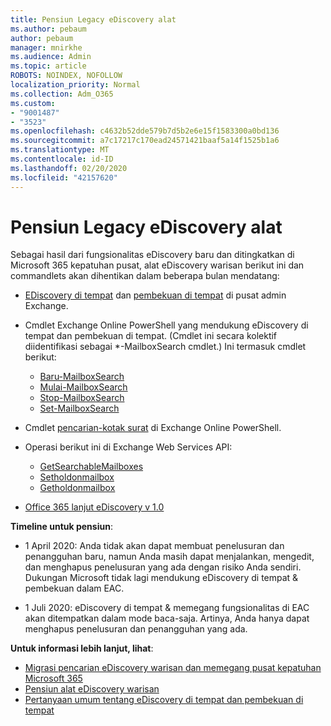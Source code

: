 ```yaml
---
title: Pensiun Legacy eDiscovery alat
ms.author: pebaum
author: pebaum
manager: mnirkhe
ms.audience: Admin
ms.topic: article
ROBOTS: NOINDEX, NOFOLLOW
localization_priority: Normal
ms.collection: Adm_O365
ms.custom:
- "9001487"
- "3523"
ms.openlocfilehash: c4632b52dde579b7d5b2e6e15f1583300a0bd136
ms.sourcegitcommit: a7c17217c170ead24571421baaf5a14f1525b1a6
ms.translationtype: MT
ms.contentlocale: id-ID
ms.lasthandoff: 02/20/2020
ms.locfileid: "42157620"
---
```

# <a name="retirement-of-legacy-ediscovery-tools"></a>Pensiun Legacy eDiscovery alat

Sebagai hasil dari fungsionalitas eDiscovery baru dan ditingkatkan di Microsoft 365 kepatuhan pusat, alat eDiscovery warisan berikut ini dan commandlets akan dihentikan dalam beberapa bulan mendatang:

- [EDiscovery di tempat](https://docs.microsoft.com/exchange/security-and-compliance/in-place-ediscovery/in-place-ediscovery) dan [pembekuan di tempat](https://docs.microsoft.com/exchange/security-and-compliance/create-or-remove-in-place-holds) di pusat admin Exchange.

- Cmdlet Exchange Online PowerShell yang mendukung eDiscovery di tempat dan pembekuan di tempat. (Cmdlet ini secara kolektif diidentifikasi sebagai *-MailboxSearch cmdlet.) Ini termasuk cmdlet berikut:

    - [Baru-MailboxSearch](https://docs.microsoft.com/powershell/module/exchange/policy-and-compliance-content-search/new-mailboxsearch)
    - [Mulai-MailboxSearch](https://docs.microsoft.com/powershell/module/exchange/policy-and-compliance-content-search/start-mailboxsearch)
    - [Stop-MailboxSearch](https://docs.microsoft.com/powershell/module/exchange/policy-and-compliance-content-search/stop-mailboxsearch)
    - [Set-MailboxSearch](https://docs.microsoft.com/powershell/module/exchange/policy-and-compliance-content-search/set-mailboxsearch)

- Cmdlet [pencarian-kotak surat](https://docs.microsoft.com/powershell/module/exchange/mailboxes/search-mailbox?view=exchange-ps) di Exchange Online PowerShell.
- Operasi berikut ini di Exchange Web Services API:
    - [GetSearchableMailboxes](https://docs.microsoft.com/exchange/client-developer/web-service-reference/getsearchablemailboxes-operation)
    - [Setholdonmailbox](https://docs.microsoft.com/exchange/client-developer/web-service-reference/setholdonmailboxes-operation)
    - [Getholdonmailbox](https://docs.microsoft.com/exchange/client-developer/web-service-reference/getholdonmailboxes-operation)

- [Office 365 lanjut eDiscovery v 1.0](https://docs.microsoft.com/en-us/microsoft-365/compliance/office-365-advanced-ediscovery)

**Timeline untuk pensiun**:
- 1 April 2020: Anda tidak akan dapat membuat penelusuran dan penangguhan baru, namun Anda masih dapat menjalankan, mengedit, dan menghapus penelusuran yang ada dengan risiko Anda sendiri. Dukungan Microsoft tidak lagi mendukung eDiscovery di tempat & pembekuan dalam EAC.

- 1 Juli 2020: eDiscovery di tempat & memegang fungsionalitas di EAC akan ditempatkan dalam mode baca-saja. Artinya, Anda hanya dapat menghapus penelusuran dan penangguhan yang ada.

**Untuk informasi lebih lanjut, lihat**:

 - [Migrasi pencarian eDiscovery warisan dan memegang pusat kepatuhan Microsoft 365](https://docs.microsoft.com/en-us/microsoft-365/compliance/migrate-legacy-ediscovery-searches-and-holds)
 - [Pensiun alat eDiscovery warisan](https://docs.microsoft.com/en-us/microsoft-365/compliance/legacy-ediscovery-retirement)
 - [Pertanyaan umum tentang eDiscovery di tempat dan pembekuan di tempat](https://docs.microsoft.com/en-us/microsoft-365/compliance/legacy-ediscovery-retirement#faqs-about-in-place-ediscovery-and-in-place-holds)



